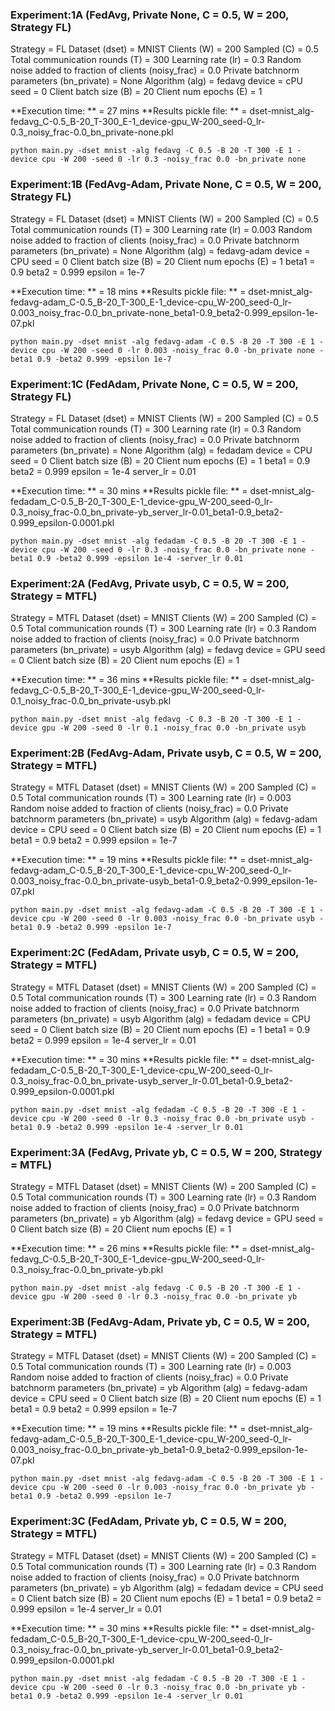 ### Experiment:1A (FedAvg, Private None, C = 0.5, W = 200, Strategy FL)
Strategy = FL
Dataset (dset) = MNIST
Clients (W) = 200
Sampled (C) = 0.5
Total communication rounds (T) = 300
Learning rate (lr) = 0.3
Random noise added to fraction of clients (noisy_frac) = 0.0
Private batchnorm parameters (bn_private) = None
Algorithm (alg) = fedavg
device = cPU
seed = 0
Client batch size (B) = 20
Client num epochs (E) = 1

**Execution time: ** = 27 mins
**Results pickle file: ** = dset-mnist_alg-fedavg_C-0.5_B-20_T-300_E-1_device-gpu_W-200_seed-0_lr-0.3_noisy_frac-0.0_bn_private-none.pkl

`python main.py -dset mnist -alg fedavg -C 0.5 -B 20 -T 300 -E 1 -device cpu -W 200 -seed 0 -lr 0.3 -noisy_frac 0.0 -bn_private none`

### Experiment:1B (FedAvg-Adam, Private None, C = 0.5, W = 200, Strategy FL)
Strategy = FL
Dataset (dset) = MNIST
Clients (W) = 200
Sampled (C) = 0.5
Total communication rounds (T) = 300
Learning rate (lr) = 0.003
Random noise added to fraction of clients (noisy_frac) = 0.0
Private batchnorm parameters (bn_private) = None
Algorithm (alg) = fedavg-adam
device = CPU
seed = 0
Client batch size (B) = 20
Client num epochs (E) = 1
beta1 = 0.9
beta2 = 0.999
epsilon = 1e-7

**Execution time: ** = 18 mins
**Results pickle file: ** = dset-mnist_alg-fedavg-adam_C-0.5_B-20_T-300_E-1_device-cpu_W-200_seed-0_lr-0.003_noisy_frac-0.0_bn_private-none_beta1-0.9_beta2-0.999_epsilon-1e-07.pkl

`python main.py -dset mnist -alg fedavg-adam -C 0.5 -B 20 -T 300 -E 1 -device cpu -W 200 -seed 0 -lr 0.003 -noisy_frac 0.0 -bn_private none -beta1 0.9 -beta2 0.999 -epsilon 1e-7`

### Experiment:1C (FedAdam, Private None, C = 0.5, W = 200, Strategy FL)
Strategy = FL
Dataset (dset) = MNIST
Clients (W) = 200
Sampled (C) = 0.5
Total communication rounds (T) = 300
Learning rate (lr) = 0.3
Random noise added to fraction of clients (noisy_frac) = 0.0
Private batchnorm parameters (bn_private) = None
Algorithm (alg) = fedadam
device = CPU
seed = 0
Client batch size (B) = 20
Client num epochs (E) = 1
beta1 = 0.9
beta2 = 0.999
epsilon = 1e-4
server_lr = 0.01

**Execution time: ** = 30 mins
**Results pickle file: ** = dset-mnist_alg-fedadam_C-0.5_B-20_T-300_E-1_device-gpu_W-200_seed-0_lr-0.3_noisy_frac-0.0_bn_private-yb_server_lr-0.01_beta1-0.9_beta2-0.999_epsilon-0.0001.pkl

`python main.py -dset mnist -alg fedadam -C 0.5 -B 20 -T 300 -E 1 -device cpu -W 200 -seed 0 -lr 0.3 -noisy_frac 0.0 -bn_private none -beta1 0.9 -beta2 0.999 -epsilon 1e-4 -server_lr 0.01`

### Experiment:2A (FedAvg, Private usyb, C = 0.5, W = 200, Strategy = MTFL)
Strategy = MTFL
Dataset (dset) = MNIST
Clients (W) = 200
Sampled (C) = 0.5
Total communication rounds (T) = 300
Learning rate (lr) = 0.3
Random noise added to fraction of clients (noisy_frac) = 0.0
Private batchnorm parameters (bn_private) = usyb
Algorithm (alg) = fedavg
device = GPU
seed = 0
Client batch size (B) = 20
Client num epochs (E) = 1

**Execution time: ** = 36 mins
**Results pickle file: ** = dset-mnist_alg-fedavg_C-0.5_B-20_T-300_E-1_device-gpu_W-200_seed-0_lr-0.1_noisy_frac-0.0_bn_private-usyb.pkl

`python main.py -dset mnist -alg fedavg -C 0.3 -B 20 -T 300 -E 1 -device gpu -W 200 -seed 0 -lr 0.1 -noisy_frac 0.0 -bn_private usyb`

### Experiment:2B (FedAvg-Adam, Private usyb, C = 0.5, W = 200, Strategy = MTFL)
Strategy = MTFL
Dataset (dset) = MNIST
Clients (W) = 200
Sampled (C) = 0.5
Total communication rounds (T) = 300
Learning rate (lr) = 0.003
Random noise added to fraction of clients (noisy_frac) = 0.0
Private batchnorm parameters (bn_private) = usyb
Algorithm (alg) = fedavg-adam
device = CPU
seed = 0
Client batch size (B) = 20
Client num epochs (E) = 1
beta1 = 0.9
beta2 = 0.999
epsilon = 1e-7

**Execution time: ** = 19 mins
**Results pickle file: ** = dset-mnist_alg-fedavg-adam_C-0.5_B-20_T-300_E-1_device-cpu_W-200_seed-0_lr-0.003_noisy_frac-0.0_bn_private-usyb_beta1-0.9_beta2-0.999_epsilon-1e-07.pkl

`python main.py -dset mnist -alg fedavg-adam -C 0.5 -B 20 -T 300 -E 1 -device cpu -W 200 -seed 0 -lr 0.003 -noisy_frac 0.0 -bn_private usyb -beta1 0.9 -beta2 0.999 -epsilon 1e-7`

### Experiment:2C (FedAdam, Private usyb, C = 0.5, W = 200, Strategy = MTFL)
Strategy = MTFL
Dataset (dset) = MNIST
Clients (W) = 200
Sampled (C) = 0.5
Total communication rounds (T) = 300
Learning rate (lr) = 0.3
Random noise added to fraction of clients (noisy_frac) = 0.0
Private batchnorm parameters (bn_private) = usyb
Algorithm (alg) = fedadam
device = CPU
seed = 0
Client batch size (B) = 20
Client num epochs (E) = 1
beta1 = 0.9
beta2 = 0.999
epsilon = 1e-4
server_lr = 0.01

**Execution time: ** = 30 mins
**Results pickle file: ** = dset-mnist_alg-fedadam_C-0.5_B-20_T-300_E-1_device-cpu_W-200_seed-0_lr-0.3_noisy_frac-0.0_bn_private-usyb_server_lr-0.01_beta1-0.9_beta2-0.999_epsilon-0.0001.pkl

`python main.py -dset mnist -alg fedadam -C 0.5 -B 20 -T 300 -E 1 -device cpu -W 200 -seed 0 -lr 0.3 -noisy_frac 0.0 -bn_private usyb -beta1 0.9 -beta2 0.999 -epsilon 1e-4 -server_lr 0.01`

### Experiment:3A (FedAvg, Private yb, C = 0.5, W = 200, Strategy = MTFL)
Strategy = MTFL
Dataset (dset) = MNIST
Clients (W) = 200
Sampled (C) = 0.5
Total communication rounds (T) = 300
Learning rate (lr) = 0.3
Random noise added to fraction of clients (noisy_frac) = 0.0
Private batchnorm parameters (bn_private) = yb
Algorithm (alg) = fedavg
device = GPU
seed = 0
Client batch size (B) = 20
Client num epochs (E) = 1

**Execution time: ** = 26 mins
**Results pickle file: ** = dset-mnist_alg-fedavg_C-0.5_B-20_T-300_E-1_device-gpu_W-200_seed-0_lr-0.3_noisy_frac-0.0_bn_private-yb.pkl

`python main.py -dset mnist -alg fedavg -C 0.5 -B 20 -T 300 -E 1 -device gpu -W 200 -seed 0 -lr 0.3 -noisy_frac 0.0 -bn_private yb`

### Experiment:3B (FedAvg-Adam, Private yb, C = 0.5, W = 200, Strategy = MTFL)
Strategy = MTFL
Dataset (dset) = MNIST
Clients (W) = 200
Sampled (C) = 0.5
Total communication rounds (T) = 300
Learning rate (lr) = 0.003
Random noise added to fraction of clients (noisy_frac) = 0.0
Private batchnorm parameters (bn_private) = yb
Algorithm (alg) = fedavg-adam
device = CPU
seed = 0
Client batch size (B) = 20
Client num epochs (E) = 1
beta1 = 0.9
beta2 = 0.999
epsilon = 1e-7

**Execution time: ** = 19 mins
**Results pickle file: ** = dset-mnist_alg-fedavg-adam_C-0.5_B-20_T-300_E-1_device-cpu_W-200_seed-0_lr-0.003_noisy_frac-0.0_bn_private-yb_beta1-0.9_beta2-0.999_epsilon-1e-07.pkl

`python main.py -dset mnist -alg fedavg-adam -C 0.5 -B 20 -T 300 -E 1 -device cpu -W 200 -seed 0 -lr 0.003 -noisy_frac 0.0 -bn_private yb -beta1 0.9 -beta2 0.999 -epsilon 1e-7`

### Experiment:3C (FedAdam, Private yb, C = 0.5, W = 200, Strategy = MTFL)
Strategy = MTFL
Dataset (dset) = MNIST
Clients (W) = 200
Sampled (C) = 0.5
Total communication rounds (T) = 300
Learning rate (lr) = 0.3
Random noise added to fraction of clients (noisy_frac) = 0.0
Private batchnorm parameters (bn_private) = yb
Algorithm (alg) = fedadam
device = CPU
seed = 0
Client batch size (B) = 20
Client num epochs (E) = 1
beta1 = 0.9
beta2 = 0.999
epsilon = 1e-4
server_lr = 0.01

**Execution time: ** = 30 mins
**Results pickle file: ** = dset-mnist_alg-fedadam_C-0.5_B-20_T-300_E-1_device-cpu_W-200_seed-0_lr-0.3_noisy_frac-0.0_bn_private-yb_server_lr-0.01_beta1-0.9_beta2-0.999_epsilon-0.0001.pkl

`python main.py -dset mnist -alg fedadam -C 0.5 -B 20 -T 300 -E 1 -device cpu -W 200 -seed 0 -lr 0.3 -noisy_frac 0.0 -bn_private yb -beta1 0.9 -beta2 0.999 -epsilon 1e-4 -server_lr 0.01`